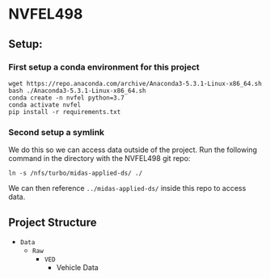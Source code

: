 # NVFEL498

## Setup:
### First setup a conda environment for this project
```
wget https://repo.anaconda.com/archive/Anaconda3-5.3.1-Linux-x86_64.sh
bash ./Anaconda3-5.3.1-Linux-x86_64.sh
conda create -n nvfel python=3.7
conda activate nvfel
pip install -r requirements.txt
```
### Second setup a symlink
We do this so we can access data outside of the project.
Run the following command in the directory with the NVFEL498 git repo:
```
ln -s /nfs/turbo/midas-applied-ds/ ./
```
We can then reference `../midas-applied-ds/` inside this repo to access data.

## Project Structure

- `Data`
	- `Raw`
		- `VED`
			- Vehicle Data

